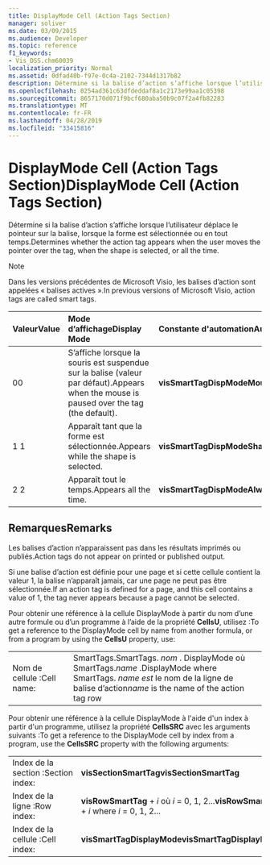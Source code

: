 ```yaml
---
title: DisplayMode Cell (Action Tags Section)
manager: soliver
ms.date: 03/09/2015
ms.audience: Developer
ms.topic: reference
f1_keywords:
- Vis_DSS.chm60039
localization_priority: Normal
ms.assetid: 0dfad40b-f97e-0c4a-2102-7344d1317b82
description: Détermine si la balise d’action s’affiche lorsque l’utilisateur place le pointeur sur la balise, lorsque la forme est sélectionnée ou en tout temps.
ms.openlocfilehash: 0254ad361c63dfdeddaf8a1c2173e99aa1c05398
ms.sourcegitcommit: 8657170d071f9bcf680aba50b9c07f2a4fb82283
ms.translationtype: MT
ms.contentlocale: fr-FR
ms.lasthandoff: 04/28/2019
ms.locfileid: "33415816"
---
```

# <a name="displaymode-cell-action-tags-section"></a><span data-ttu-id="37b81-103">DisplayMode Cell (Action Tags Section)</span><span class="sxs-lookup"><span data-stu-id="37b81-103">DisplayMode Cell (Action Tags Section)</span></span>

<span data-ttu-id="37b81-104">Détermine si la balise d’action s’affiche lorsque l’utilisateur déplace le pointeur sur la balise, lorsque la forme est sélectionnée ou en tout temps.</span><span class="sxs-lookup"><span data-stu-id="37b81-104">Determines whether the action tag appears when the user moves the pointer over the tag, when the shape is selected, or all the time.</span></span>
  
> [!NOTE]
> <span data-ttu-id="37b81-105">Dans les versions précédentes de Microsoft Visio, les balises d’action sont appelées « balises actives ».</span><span class="sxs-lookup"><span data-stu-id="37b81-105">In previous versions of Microsoft Visio, action tags are called smart tags.</span></span> 
  
|<span data-ttu-id="37b81-106">**Valeur**</span><span class="sxs-lookup"><span data-stu-id="37b81-106">**Value**</span></span>|<span data-ttu-id="37b81-107">**Mode d’affichage**</span><span class="sxs-lookup"><span data-stu-id="37b81-107">**Display Mode**</span></span>|<span data-ttu-id="37b81-108">**Constante d'automation**</span><span class="sxs-lookup"><span data-stu-id="37b81-108">**Automation constant**</span></span>|
|:-----|:-----|:-----|
| <span data-ttu-id="37b81-109">0</span><span class="sxs-lookup"><span data-stu-id="37b81-109">0</span></span>  <br/> | <span data-ttu-id="37b81-110">S’affiche lorsque la souris est suspendue sur la balise (valeur par défaut).</span><span class="sxs-lookup"><span data-stu-id="37b81-110">Appears when the mouse is paused over the tag (the default).</span></span>  <br/> |<span data-ttu-id="37b81-111">**visSmartTagDispModeMouseOver**</span><span class="sxs-lookup"><span data-stu-id="37b81-111">**visSmartTagDispModeMouseOver**</span></span> <br/> |
| <span data-ttu-id="37b81-112">1 </span><span class="sxs-lookup"><span data-stu-id="37b81-112">1</span></span>  <br/> | <span data-ttu-id="37b81-113">Apparaît tant que la forme est sélectionnée.</span><span class="sxs-lookup"><span data-stu-id="37b81-113">Appears while the shape is selected.</span></span>  <br/> |<span data-ttu-id="37b81-114">**visSmartTagDispModeShapeSelected**</span><span class="sxs-lookup"><span data-stu-id="37b81-114">**visSmartTagDispModeShapeSelected**</span></span> <br/> |
| <span data-ttu-id="37b81-115">2 </span><span class="sxs-lookup"><span data-stu-id="37b81-115">2</span></span>  <br/> | <span data-ttu-id="37b81-116">Apparaît tout le temps.</span><span class="sxs-lookup"><span data-stu-id="37b81-116">Appears all the time.</span></span>  <br/> |<span data-ttu-id="37b81-117">**visSmartTagDispModeAlways**</span><span class="sxs-lookup"><span data-stu-id="37b81-117">**visSmartTagDispModeAlways**</span></span> <br/> |
   
## <a name="remarks"></a><span data-ttu-id="37b81-118">Remarques</span><span class="sxs-lookup"><span data-stu-id="37b81-118">Remarks</span></span>

<span data-ttu-id="37b81-119">Les balises d’action n’apparaissent pas dans les résultats imprimés ou publiés.</span><span class="sxs-lookup"><span data-stu-id="37b81-119">Action tags do not appear on printed or published output.</span></span> 
  
<span data-ttu-id="37b81-120">Si une balise d’action est définie pour une page et si cette cellule contient la valeur 1, la balise n’apparaît jamais, car une page ne peut pas être sélectionnée.</span><span class="sxs-lookup"><span data-stu-id="37b81-120">If an action tag is defined for a page, and this cell contains a value of 1, the tag never appears because a page cannot be selected.</span></span> 
  
<span data-ttu-id="37b81-121">Pour obtenir une référence à la cellule DisplayMode à partir du nom d’une autre formule ou d’un programme à l’aide de la propriété **CellsU**, utilisez :</span><span class="sxs-lookup"><span data-stu-id="37b81-121">To get a reference to the DisplayMode cell by name from another formula, or from a program by using the **CellsU** property, use:</span></span> 
  
|||
|:-----|:-----|
| <span data-ttu-id="37b81-122">Nom de cellule :</span><span class="sxs-lookup"><span data-stu-id="37b81-122">Cell name:</span></span>  <br/> | <span data-ttu-id="37b81-123">SmartTags.</span><span class="sxs-lookup"><span data-stu-id="37b81-123">SmartTags.</span></span>  <span data-ttu-id="37b81-124">*nom*  . DisplayMode où SmartTags.</span><span class="sxs-lookup"><span data-stu-id="37b81-124">*name*  .DisplayMode           where SmartTags.</span></span> <span data-ttu-id="37b81-125">*name est*  le nom de la ligne de balise d’action</span><span class="sxs-lookup"><span data-stu-id="37b81-125">*name*  is the name of the action tag row</span></span>  <br/> |
   
<span data-ttu-id="37b81-126">Pour obtenir une référence à la cellule DisplayMode à l'aide d'un index à partir d'un programme, utilisez la propriété **CellsSRC** avec les arguments suivants :</span><span class="sxs-lookup"><span data-stu-id="37b81-126">To get a reference to the DisplayMode cell by index from a program, use the **CellsSRC** property with the following arguments:</span></span> 
  
|||
|:-----|:-----|
| <span data-ttu-id="37b81-127">Index de la section :</span><span class="sxs-lookup"><span data-stu-id="37b81-127">Section index:</span></span>  <br/> |<span data-ttu-id="37b81-128">**visSectionSmartTag**</span><span class="sxs-lookup"><span data-stu-id="37b81-128">**visSectionSmartTag**</span></span> <br/> |
| <span data-ttu-id="37b81-129">Index de la ligne :</span><span class="sxs-lookup"><span data-stu-id="37b81-129">Row index:</span></span>  <br/> |<span data-ttu-id="37b81-130">**visRowSmartTag**  +   *i* où *i* = 0, 1, 2...</span><span class="sxs-lookup"><span data-stu-id="37b81-130">**visRowSmartTag** +  *i*            where  *i*  = 0, 1, 2...</span></span>  <br/> |
| <span data-ttu-id="37b81-131">Index de la cellule :</span><span class="sxs-lookup"><span data-stu-id="37b81-131">Cell index:</span></span>  <br/> |<span data-ttu-id="37b81-132">**visSmartTagDisplayMode**</span><span class="sxs-lookup"><span data-stu-id="37b81-132">**visSmartTagDisplayMode**</span></span> <br/> |
   

